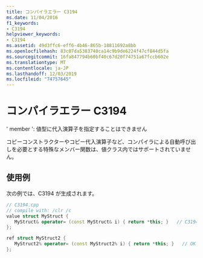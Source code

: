 ```yaml
---
title: コンパイラエラー C3194
ms.date: 11/04/2016
f1_keywords:
- C3194
helpviewer_keywords:
- C3194
ms.assetid: 49d3ffc6-eff6-4b46-865b-18811692a8bb
ms.openlocfilehash: 83c07da5383740ca14c9b9de6224f47cf844d5fa
ms.sourcegitcommit: 16fa847794b60bf40c67d20f74751a67fccb602e
ms.translationtype: MT
ms.contentlocale: ja-JP
ms.lasthandoff: 12/03/2019
ms.locfileid: "74757645"
---
```

# <a name="compiler-error-c3194"></a>コンパイラエラー C3194

' member ': 値型に代入演算子を指定することはできません

コピーコンストラクターやコピー代入演算子など、コンパイラによる自動呼び出しを必要とする特殊なメンバー関数は、値クラス内ではサポートされていません。

## <a name="example"></a>使用例

次の例では、C3194 が生成されます。

```cpp
// C3194.cpp
// compile with: /clr /c
value struct MyStruct {
   MyStruct& operator= (const MyStruct& i) { return *this; }   // C3194
};

ref struct MyStruct2 {
   MyStruct2% operator= (const MyStruct2% i) { return *this; }   // OK
};
```
